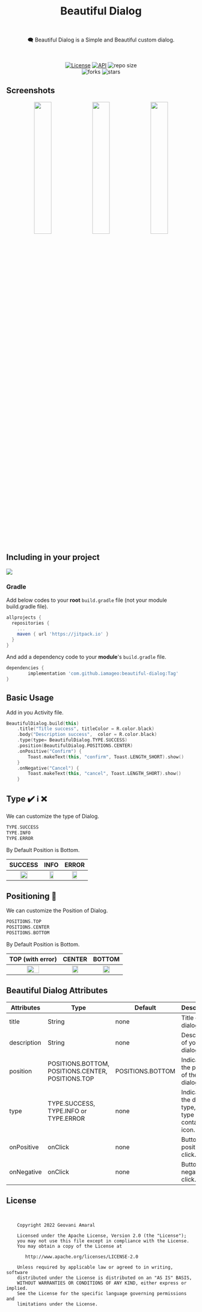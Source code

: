 <h1 align="center">Beautiful Dialog</h1></br>
<p align="center"> 
🗨️ Beautiful Dialog is a Simple and Beautiful custom dialog.
</p>
</br>

<p align="center">
  <a href="https://opensource.org/licenses/Apache-2.0"><img alt="License" src="https://img.shields.io/badge/License-Apache%202.0-blue.svg"/></a>
  <a href="https://android-arsenal.com/api?level=21"><img alt="API" src="https://img.shields.io/badge/API-21%2B-brightgreen.svg?style=flat"/></a>
  <img alt="repo size" src="https://img.shields.io/github/repo-size/iamageo/beautiful-dialog"/>
  </br>
    <img alt="forks" src="https://img.shields.io/github/forks/iamageo/beautiful-dialog?style=social"/>
    <img alt="stars" src="https://img.shields.io/github/stars/iamageo/beautiful-dialog?style=social"/>

  
</p>

## Screenshots
<p align="center">
<img src="https://user-images.githubusercontent.com/26925002/162633413-8cc80819-5ff8-4258-b60e-5101d058c907.png" width="30%"/>
<img src="https://user-images.githubusercontent.com/26925002/162633421-653961c1-a77b-4009-945d-09618c6fd772.png" width="30%"/>
<img src="https://user-images.githubusercontent.com/26925002/162633431-38a1a45e-91b7-4a1a-b4ba-686fe440b8b5.png" width="30%"/>
</p>

## Including in your project
[![](https://jitpack.io/v/iamageo/beautiful-dialog.svg)](https://jitpack.io/#iamageo/beautiful-dialog)
### Gradle 
Add below codes to your **root** `build.gradle` file (not your module build.gradle file).
```gradle
allprojects {
  repositories {
    ...
    maven { url 'https://jitpack.io' }
  }
}
```
And add a dependency code to your **module**'s `build.gradle` file.
```gradle
dependencies {
        implementation 'com.github.iamageo:beautiful-dialog:Tag'
}
```

## Basic Usage
Add in you Activity file.

```kotlin
BeautifulDialog.build(this)
    .title("Title success", titleColor = R.color.black)
    .body("Description success",  color = R.color.black)
    .type(type= BeautifulDialog.TYPE.SUCCESS)
    .position(BeautifulDialog.POSITIONS.CENTER)
    .onPositive("Confirm") {
        Toast.makeText(this, "confirm", Toast.LENGTH_SHORT).show()
    }
    .onNegative("Cancel") {
        Toast.makeText(this, "cancel", Toast.LENGTH_SHORT).show()
    }

```

## Type ✔️ ℹ️ ❌
We can customize the type of Dialog.
```kotlin
TYPE.SUCCESS
TYPE.INFO
TYPE.ERROR
```
By Default Position is Bottom.

| SUCCESS | INFO | ERROR
| :---------------: | :---------------: | :---------------: | 
| <img src="https://user-images.githubusercontent.com/26925002/162633413-8cc80819-5ff8-4258-b60e-5101d058c907.png" align="center" width="50%"/> | <img src="https://user-images.githubusercontent.com/26925002/162633421-653961c1-a77b-4009-945d-09618c6fd772.png" align="center" width="50%"/> | <img src="https://user-images.githubusercontent.com/26925002/162633431-38a1a45e-91b7-4a1a-b4ba-686fe440b8b5.png" align="center" width="50%"/>


## Positioning 📱
We can customize the Position of Dialog.
```kotlin
POSITIONS.TOP
POSITIONS.CENTER
POSITIONS.BOTTOM
```
By Default Position is Bottom.

| TOP (with error) | CENTER | BOTTOM
| :---------------: | :---------------: | :---------------: | 
| <img src="https://user-images.githubusercontent.com/26925002/162633413-8cc80819-5ff8-4258-b60e-5101d058c907.png" align="center" width="50%"/> | <img src="https://user-images.githubusercontent.com/26925002/162633413-8cc80819-5ff8-4258-b60e-5101d058c907.png" align="center" width="50%"/> | <img src="https://user-images.githubusercontent.com/26925002/162633465-7dae6ed4-c638-432e-a823-7276e046546b.png" align="center" width="50%"/>


## Beautiful Dialog Attributes
Attributes | Type | Default | Description
--- | --- | --- | ---
title | String | none | Title of you dialog. 
description | String | none | Description of you dialog.
position | POSITIONS.BOTTOM, POSITIONS.CENTER, POSITIONS.TOP | POSITIONS.BOTTOM | Indicates the position of the dialog.
type | TYPE.SUCCESS, TYPE.INFO or TYPE.ERROR | none | Indicates the dialog type, each type contains an icon.
onPositive | onClick | none | Button positive click.
onNegative | onClick | none | Button negative click.

## License
```


    Copyright 2022 Geovani Amaral

    Licensed under the Apache License, Version 2.0 (the "License");
    you may not use this file except in compliance with the License.
    You may obtain a copy of the License at

       http://www.apache.org/licenses/LICENSE-2.0

    Unless required by applicable law or agreed to in writing, software
    distributed under the License is distributed on an "AS IS" BASIS,
    WITHOUT WARRANTIES OR CONDITIONS OF ANY KIND, either express or implied.
    See the License for the specific language governing permissions and
    limitations under the License.

```

